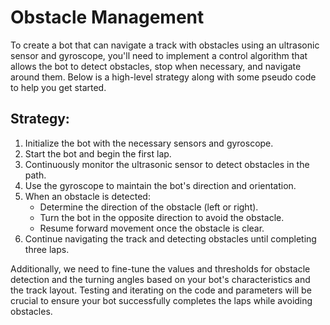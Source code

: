 Obstacle Management
====
To create a bot that can navigate a track with obstacles using an ultrasonic sensor and gyroscope, you'll need to implement a control algorithm that allows the bot to detect obstacles, stop when necessary, and navigate around them. Below is a high-level strategy along with some pseudo code to help you get started.
## **Strategy:**

1. Initialize the bot with the necessary sensors and gyroscope.
2. Start the bot and begin the first lap.
3. Continuously monitor the ultrasonic sensor to detect obstacles in the path.
4. Use the gyroscope to maintain the bot's direction and orientation.
5. When an obstacle is detected:
   - Determine the direction of the obstacle (left or right).
   - Turn the bot in the opposite direction to avoid the obstacle.
   - Resume forward movement once the obstacle is clear.
6. Continue navigating the track and detecting obstacles until completing three laps.

Additionally, we need to fine-tune the values and thresholds for obstacle detection and the turning angles based on your bot's characteristics and the track layout. Testing and iterating on the code and parameters will be crucial to ensure your bot successfully completes the laps while avoiding obstacles.
